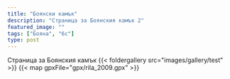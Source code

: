 ```yaml
---
title: "Боянски камък"
description: "Страница за Боянския камък 2"
featured_image: ""
tags: ["Бояна", "6c"]
type: post
---
```

Страница за Боянския камък
{{< foldergallery src="images/gallery/test" >}}
{{< map gpxFile="gpx/rila_2009.gpx" >}}